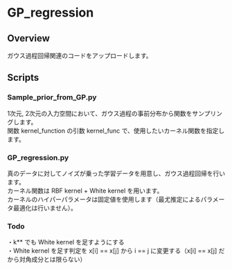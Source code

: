 # GP_regression

## Overview
ガウス過程回帰関連のコードをアップロードします。

## Scripts
### Sample_prior_from_GP.py
1次元, 2次元の入力空間において、ガウス過程の事前分布から関数をサンプリングします。  
関数 kernel_function の引数 kernel_func で、使用したいカーネル関数を指定します。  

### GP_regression.py
真のデータに対してノイズが乗った学習データを用意し、ガウス過程回帰を行います。  
カーネル関数は RBF kernel + White kernel を用います。  
カーネルのハイパーパラメータは固定値を使用します（最尤推定によるパラメータ最適化は行いません）。

### Todo
・k** でも White kernel を足すようにする  
・White kernel を足す判定を x[i] == x[j] から i == j に変更する（x[i] == x[j] だから対角成分とは限らない）
